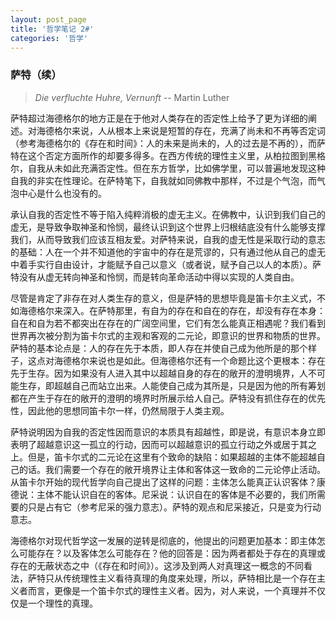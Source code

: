 ```yaml
---
layout: post_page
title: '哲学笔记 2#'
categories: '哲学'
---
```


### 萨特（续）

> _Die verfluchte Huhre, Vernunft_ -- Martin Luther

萨特超过海德格尔的地方正是在于他对人类存在的否定性上给予了更为详细的阐述。对海德格尔来说，人从根本上来说是短暂的存在，充满了尚未和不再等否定词（参考海德格尔的《存在和时间》：人的未来是尚未的，人的过去是不再的），而萨特在这个否定方面所作的却要多得多。在西方传统的理性主义里，从柏拉图到黑格尔，自我从未如此充满否定性。但在东方哲学，比如佛学里，可以普遍地发现这种自我的非实在性理论。在萨特笔下，自我就如同佛教中那样，不过是个气泡，而气泡中心是什么也没有的。

<!-- break -->

 承认自我的否定性不等于陷入纯粹消极的虚无主义。在佛教中，认识到我们自己的虚无，是导致争取神圣和怜悯，最终认识到这个世界上归根结底没有什么能够支撑我们，从而导致我们应该互相友爱。对萨特来说，自我的虚无性是采取行动的意志的基础：人在一个并不知道他的宇宙中的存在是荒谬的，只有通过他从自己的虚无中着手实行自由设计，才能赋予自己以意义（或者说，赋予自己以人的本质）。萨特没有从虚无转向神圣和怜悯，而是转向革命活动中得以实现的人类自由。

尽管是肯定了非存在对人类生存的意义，但是萨特的思想毕竟是笛卡尔主义式，不如海德格尔来深入。在萨特那里，有自为的存在和自在的存在，却没有存在本身：自在和自为若不都突出在存在的广阔空间里，它们有怎么能真正相遇呢？我们看到世界再次被分割为笛卡尔式的主观和客观的二元论，即意识的世界和物质的世界。萨特的基本论点是：人的存在先于本质，即人存在并使自己成为他所是的那个样子，这点对海德格尔来说也是如此。但海德格尔还有一个命题比这个更根本：存在先于生存。因为如果没有人进入其中以超越自身的存在的敞开的澄明境界，人不可能生存，即超越自己而站立出来。人能使自己成为其所是，只是因为他的所有筹划都在产生于存在的敞开的澄明的境界时所展示给人自己。萨特没有抓住存在的优先性，因此他的思想同笛卡尔一样，仍然局限于人类主观。

萨特说明因为自我的否定性因而意识的本质具有超越性，即是说，有意识本身立即表明了超越意识这一孤立的行动，因而可以超越意识的孤立行动之外或居于其之上。但是，笛卡尔式的二元论在这里有个致命的缺陷：如果超越的主体不能超越自己的话。我们需要一个存在的敞开境界让主体和客体这一致命的二元论停止活动。从笛卡尔开始的现代哲学向自己提出了这样的问题：主体怎么能真正认识客体？康德说：主体不能认识自在的客体。尼采说：认识自在的客体是不必要的，我们所需要的只是占有它（参考尼采的强力意志）。萨特的观点和尼采接近，只是变为行动意志。

海德格尔对现代哲学这一发展的逆转是彻底的，他提出的问题更加基本：即主体怎么可能存在？以及客体怎么可能存在？他的回答是：因为两者都处于存在的真理或存在的无蔽状态之中（《存在和时间》）。这涉及到两人对真理这一概念的不同看法，萨特只从传统理性主义看待真理的角度来处理，所以，萨特相比是一个存在主义者而言，更像是一个笛卡尔式的理性主义者。因为，对人来说，一个真理并不仅仅是一个理性的真理。
